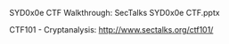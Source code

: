 
SYD0x0e CTF Walkthrough: SecTalks SYD0x0e CTF.pptx

CTF101 - Cryptanalysis: http://www.sectalks.org/ctf101/
